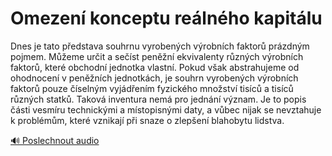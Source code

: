 # Omezení konceptu reálného kapitálu

<speak>
<prosody rate="95%" pitch="+0%">
<emphasis level="strong">Dnes je tato představa souhrnu vyrobených výrobních faktorů prázdným pojmem.</emphasis> Můžeme určit a sečíst <emphasis level="moderate">peněžní ekvivalenty různých výrobních faktorů</emphasis>, které obchodní jednotka vlastní. Pokud však abstrahujeme od ohodnocení v peněžních jednotkách, je souhrn vyrobených výrobních faktorů pouze <emphasis level="moderate">číselným vyjádřením fyzického množství tisíců a tisíců různých statků</emphasis>. <emphasis level="strong">Taková inventura nemá pro jednání význam.</emphasis> Je to popis části vesmíru technickými a místopisnými daty, a vůbec nijak se nevztahuje k problémům, které vznikají při snaze o zlepšení blahobytu lidstva.
</prosody>
</speak>

[🔊 Poslechnout audio](/data/7-paragraphs/audio/chapter_52/para_008-Dnes-je-tato-pedstava-souhrnu-vyrobench-vrobnc.mp3) 